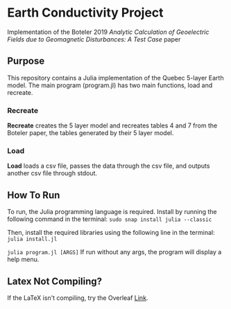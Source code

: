 # Earth Conductivity Project

Implementation of the Boteler 2019 *Analytic Calculation of Geoelectric Fields due to Geomagnetic Disturbances: A Test Case* paper

## Purpose
This repository contains a Julia implementation of the Quebec 5-layer Earth model. The main program (program.jl) has two main functions, load and recreate. 

### Recreate
**Recreate** creates the 5 layer model and recreates tables 4 and 7 from the Boteler paper, the tables generated by their 5 layer model. 

### Load
**Load** loads a csv file, passes the data through the csv file, and outputs another csv file through stdout.


## How To Run
To run, the Julia programming language is required. Install by running the following command in the terminal: `sudo snap install julia --classic`

Then, install the required libraries using the following line in the terminal: `julia install.jl`

`julia program.jl [ARGS]`
If run without any args, the program will display a help menu.

## Latex Not Compiling?
If the LaTeX isn't compiling, try the Overleaf [Link](https://www.overleaf.com/read/dxgykgwgnyfr).
